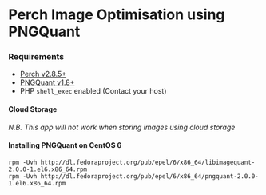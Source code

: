 Perch Image Optimisation using PNGQuant
=======================================


### Requirements

* [Perch v2.8.5+](http://grabaperch.com/)
* [PNGQuant v1.8+](https://pngquant.org/)
* PHP `shell_exec` enabled (Contact your host)

#### Cloud Storage

_N.B. This app will not work when storing images using cloud storage_


#### Installing PNGQuant on CentOS 6

```
rpm -Uvh http://dl.fedoraproject.org/pub/epel/6/x86_64/libimagequant-2.0.0-1.el6.x86_64.rpm
rpm -Uvh http://dl.fedoraproject.org/pub/epel/6/x86_64/pngquant-2.0.0-1.el6.x86_64.rpm
```
